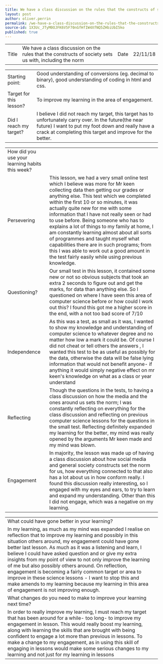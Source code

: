 ```yaml
---
title: We have a class discussion on the rules that the constructs of society sets us with, including the norm
layout: post
author: oliver.perrin
permalink: /we-have-a-class-discussion-on-the-rules-that-the-constructs-of-society-sets-us-with,-including-the-norm/
source-id: 1X3Uc_JTyM0OJFK6V5F70nGfHfIW4XfNQ5ZHbiUbI5ko
published: true
---
```

<table>
  <tr>
    <td>Title</td>
    <td>We have a class discussion on the rules that the constructs of society sets us with, including the norm</td>
    <td>Date</td>
    <td>22/11/18</td>
  </tr>
</table>


<table>
  <tr>
    <td>Starting point:</td>
    <td>Good understanding of conversions (eg. decimal to binary), good understanding of coding in html and css.</td>
  </tr>
  <tr>
    <td>Target for this lesson?</td>
    <td>To improve my learning in the area of engagement. </td>
  </tr>
  <tr>
    <td>Did I reach my target? </td>
    <td>I believe I did not reach my target, this target has to unfortunately carry over. In the future(the near future) I want to put my foot down and really have a crack at completing this target and improve for the better.</td>
  </tr>
</table>


<table>
  <tr>
    <td>How did you use your learning habits this week?</td>
    <td></td>
  </tr>
  <tr>
    <td>Persevering</td>
    <td>This lesson, we had a very small online test which I believe was more for Mr keen collecting data then getting our grades or anything else. This test which we completed within the first 10 or so minutes, it was actually quite new for me with some information that I have not really seen or had to use before. Being someone who has to explains a lot of things to my family at home, I am constantly learning almost about all sorts of programmes and taught myself what capabilities there are in such programs; from this I was able to work out a good amount in the test fairly easily while using previous knowledge.</td>
  </tr>
  <tr>
    <td>Questioning?</td>
    <td>Our small test in this lesson, it contained some new or not so obvious subjects that took an extra 2 seconds to figure out and get the marks, for data than anything else. So I questioned on where I have seen this area of computer science before or how could I work out this? I found this got me a higher score in the end, with a not too bad score of 7/10</td>
  </tr>
  <tr>
    <td>Independence</td>
    <td>As this was a test, as small as it was, I wanted to show my knowledge and understanding of computer science to whatever degree and no matter how low a mark it could be. Of course I did not cheat or tell others the answers , I wanted this test to be as useful as possibly for the data, otherwise the data will be false lying information that would not benefit anyone- if anything it would simply negative effect on mr keen's knowledge on what as a class or year understand</td>
  </tr>
  <tr>
    <td>Reflecting</td>
    <td>Though the questions in the tests, to having a class discussion on how the media and the ones around us sets the norm; I was constantly reflecting on everything for the class discussion and reflecting on previous computer science lessons for the questions in the small test. Reflecting definitely expanded my learning for the better, my mind was really opened by the arguments Mr keen made and my mind was blown.</td>
  </tr>
  <tr>
    <td>Engagement</td>
    <td>In majority, the lesson was made up of having a class discussion about how social media and general society constructs set the norm for us, how everything connected to that also has a lot about us in how conform really. I found this discussion really interesting, so I engaged with my eyes and ears, to try to learn and expand my understanding. Other than this I did not engage, which was a negative on my learning.</td>
  </tr>
</table>


<table>
  <tr>
    <td>What could have gone better in your learning?</td>
    <td></td>
  </tr>
  <tr>
    <td>In my learning, as much as my mind was expanded I realise on reflection that to improve my learning and possibly in this situation others around, my engagement could have gone better last lesson. As much as it was a listening and learn, I believe I could have asked question and or give my extra insights from my point of view to not only improve the learning of me but also possibly others around. On reflection, engagement is becoming a fairly common target or area to improve in these science lessons - I want to stop this and make amends to my learning because my learning in this area of engagement is not improving enough.</td>
    <td></td>
  </tr>
  <tr>
    <td>What changes do you need to make to improve your learning next time?</td>
    <td></td>
  </tr>
  <tr>
    <td>In order to really improve my learning, I must reach my target that has been around for a while- too long- to improve my engagement in lesson. This would really boost my learning, along with learning the skills that are brought with being confident to engage a lot more than previous in lessons. To make a change to my engagement, as in using this skill of engaging in lessons would make some serious changes to my learning and not just for my learning in lessons </td>
    <td></td>
  </tr>
</table>


